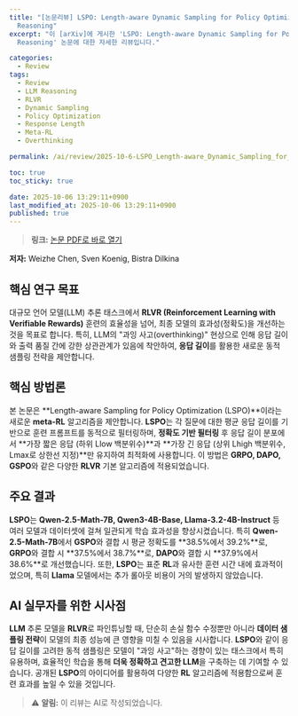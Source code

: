 ```yaml
---
title: "[논문리뷰] LSPO: Length-aware Dynamic Sampling for Policy Optimization in LLM
  Reasoning"
excerpt: "이 [arXiv]에 게시한 'LSPO: Length-aware Dynamic Sampling for Policy Optimization in LLM
  Reasoning' 논문에 대한 자세한 리뷰입니다."

categories:
  - Review
tags:
  - Review
  - LLM Reasoning
  - RLVR
  - Dynamic Sampling
  - Policy Optimization
  - Response Length
  - Meta-RL
  - Overthinking

permalink: /ai/review/2025-10-6-LSPO_Length-aware_Dynamic_Sampling_for_Policy_Optimization_in_LLM_Reasoning/

toc: true
toc_sticky: true

date: 2025-10-06 13:29:11+0900
last_modified_at: 2025-10-06 13:29:11+0900
published: true
---
```

> **링크:** [논문 PDF로 바로 열기](https://arxiv.org/abs/2510.01459)

**저자:** Weizhe Chen, Sven Koenig, Bistra Dilkina



## 핵심 연구 목표
대규모 언어 모델(LLM) 추론 태스크에서 **RLVR (Reinforcement Learning with Verifiable Rewards)** 훈련의 효율성을 넘어, 최종 모델의 효과성(정확도)을 개선하는 것을 목표로 합니다. 특히, LLM의 "과잉 사고(overthinking)" 현상으로 인해 응답 길이와 출력 품질 간에 강한 상관관계가 있음에 착안하여, **응답 길이**를 활용한 새로운 동적 샘플링 전략을 제안합니다.

## 핵심 방법론
본 논문은 **Length-aware Sampling for Policy Optimization (LSPO)**이라는 새로운 **meta-RL** 알고리즘을 제안합니다. **LSPO**는 각 질문에 대한 평균 응답 길이를 기반으로 훈련 프롬프트를 동적으로 필터링하며, **정확도 기반 필터링** 후 응답 길이 분포에서 **가장 짧은 응답 (하위 Llow 백분위수)**과 **가장 긴 응답 (상위 Lhigh 백분위수, Lmax로 상한선 지정)**만 유지하여 최적화에 사용합니다. 이 방법은 **GRPO, DAPO, GSPO**와 같은 다양한 **RLVR** 기본 알고리즘에 적용되었습니다.

## 주요 결과
**LSPO**는 **Qwen-2.5-Math-7B, Qwen3-4B-Base, Llama-3.2-4B-Instruct** 등 여러 모델과 데이터셋에 걸쳐 일관되게 학습 효과성을 향상시켰습니다. 특히 **Qwen-2.5-Math-7B**에서 **GSPO**와 결합 시 평균 정확도를 **38.5%에서 39.2%**로, **GRPO**와 결합 시 **37.5%에서 38.7%**로, **DAPO**와 결합 시 **37.9%에서 38.6%**로 개선했습니다. 또한, **LSPO**는 표준 **RL**과 유사한 훈련 시간 내에 효과적이었으며, 특히 **Llama** 모델에서는 추가 롤아웃 비용이 거의 발생하지 않았습니다.

## AI 실무자를 위한 시사점
**LLM** 추론 모델을 **RLVR**로 파인튜닝할 때, 단순히 손실 함수 수정뿐만 아니라 **데이터 샘플링 전략**이 모델의 최종 성능에 큰 영향을 미칠 수 있음을 시사합니다. **LSPO**와 같이 응답 길이를 고려한 동적 샘플링은 모델이 "과잉 사고"하는 경향이 있는 태스크에서 특히 유용하며, 효율적인 학습을 통해 **더욱 정확하고 견고한 LLM**을 구축하는 데 기여할 수 있습니다. 공개된 **LSPO**의 아이디어를 활용하여 다양한 **RL** 알고리즘에 적용함으로써 훈련 효과를 높일 수 있을 것입니다.

> ⚠️ **알림:** 이 리뷰는 AI로 작성되었습니다.